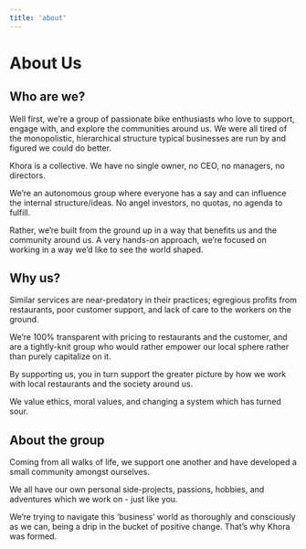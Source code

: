 ```yaml
---
title: 'about'
---
```


# About Us

## Who are we?

Well first, we’re a group of passionate bike enthusiasts who love to support, engage with, and explore the communities around us. We were all tired of the monopolistic, hierarchical structure typical businesses are run by and figured we could do better.

Khora is a collective. We have no single owner, no CEO, no managers, no directors.

We’re an autonomous group where everyone has a say and can influence the internal structure/ideas. No angel investors, no quotas, no agenda to fulfill.

Rather, we’re built from the ground up in a way that benefits us and the community around us. A very hands-on approach, we’re focused on working in a way we’d like to see the world shaped.

## Why us?

Similar services are near-predatory in their practices; egregious profits from restaurants, poor customer support, and lack of care to the workers on the ground.

We’re 100% transparent with pricing to restaurants and the customer, and are a tightly-knit group who would rather empower our local sphere rather than purely capitalize on it.

By supporting us, you in turn support the greater picture by how we work with local restaurants and the society around us.

We value ethics, moral values, and changing a system which has turned sour.

## About the group

Coming from all walks of life, we support one another and have developed a small community amongst ourselves.

We all have our own personal side-projects, passions, hobbies, and adventures which we work on - just like you.

We’re trying to navigate this ‘business’ world as thoroughly and consciously as we can, being a drip in the bucket of positive change. That’s why Khora was formed.
